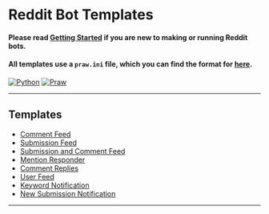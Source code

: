 # Reddit Bot Templates

#### Please read [Getting Started](https://github.com/harrelchris/reddit_bots/blob/master/GETTING_STARTED.md) if you are new to making or running Reddit bots.

#### All templates use a `praw.ini` file, which you can find the format for [here](https://github.com/kimpeek/reddit_bots/blob/master/templates/praw.ini).

[![Python](https://img.shields.io/badge/Python-3+-blue.svg?style=plastic)](https://www.python.org/downloads/)
[![Praw](https://img.shields.io/badge/Praw-4-blue.svg?style=plastic)](https://github.com/praw-dev/praw)

---

## Templates
- [Comment Feed](https://github.com/kimpeek/reddit_bots/blob/master/templates/comment_feed.py)
- [Submission Feed](https://github.com/kimpeek/reddit_bots/blob/master/templates/submission_feed.py)
- [Submission and Comment Feed](https://github.com/kimpeek/reddit_bots/blob/master/templates/RedditStream/submission_comment_feed.py)
- [Mention Responder](https://github.com/kimpeek/reddit_bots/blob/master/templates/mention_responder.py)
- [Comment Replies](https://github.com/kimpeek/reddit_bots/blob/master/templates/comment_reply.py)
- [User Feed](https://github.com/kimpeek/reddit_bots/blob/master/templates/user_feed.py)
- [Keyword Notification](https://github.com/kimpeek/reddit_bots/blob/master/templates/keyword_notification.py)
- [New Submission Notification](https://github.com/kimpeek/reddit_bots/blob/master/templates/subscription_notifier.py)

---


